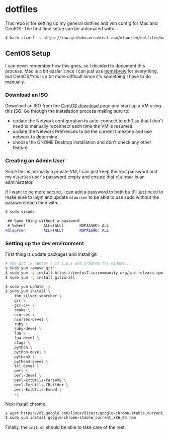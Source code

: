 # dotfiles

This repo is for setting up my general dotfiles and vim config for Mac and
CentOS. The first time setup can be automated with:

```sh
$ bash <(curl -s https://raw.githubusercontent.com/mlaursen/dotfiles/master/init.sh)
```

## CentOS Setup

I can never remember how this goes, so I decided to document this process. Mac
is a bit easier since I can just use [homebrew] for everything, but CentOS/\*nix
is a bit more difficult since it's something I have to do manually.

### Download an ISO

Download an ISO from the [CentOS download] page and start up a VM using this
ISO. Go through the installation process making sure to:

- update the Network configuration to auto-connect to eth0 so that I don't need
  to manually reconnect each time the VM is resumed.
- update the Network Prefrences to be the current timezone and use network to
  determine
- choose the GNOME Desktop installation and don't check any other feature

### Creating an Admin User

Since this is normally a private VM, I can just keep the root password and my
`mlaursen` user's password empty and ensure that `mlaursen` is an administrator.

If I want to be more secure, I can add a password to both bu tI'll just need to
make sure to login and update `mlaursen` to be able to use sudo without the
password each time with:

```sh
$ sudo visudo
```

```diff
 ## Same thing without a password
 # %wheel        ALL=(ALL)       NOPASSWD: ALL
+mlaursen        ALL=(ALL)       NOPASSWD: ALL
```

### Setting up the dev environment

First thing is update packages and install git:

```sh
# the git in centos 7 is 1.8.x and crashes for minpac...
$ sudo yum remove git*
$ sudo yum -y install https://centos7.iuscommunity.org/ius-release.rpm
$ sudo yum -y install git2u-all

$ sudo yum update -y
$ sudo yum install \
    the_silver_searcher \
    gcc \
    gcc-c++ \
    cmake \
    ncurses \
    ncurses-devel \
    ruby \
    ruby-devel \
    lua \
    lua-devel \
    ctags \
    python \
    python-devel \
    python3 \
    python3-devel \
    tcl-devel \
    perl \
    perl-devel \
    perl-ExtUtils-ParseXS \
    perl-ExtUtils-CBuilder \
    perl-ExtUtils-Embed \
    -y
```

Next install chrome:

```sh
$ wget https://dl.google.com/linux/direct/google-chrome-stable_current_x86_64.rpm
$ sudo yum install google-chrome-stable_current_x86_64.rpm
```

Finally, the `init.sh` should be able to take care of the rest.

[homebrew]: https://brew.sh/
[centos download]: https://www.centos.org/download/
